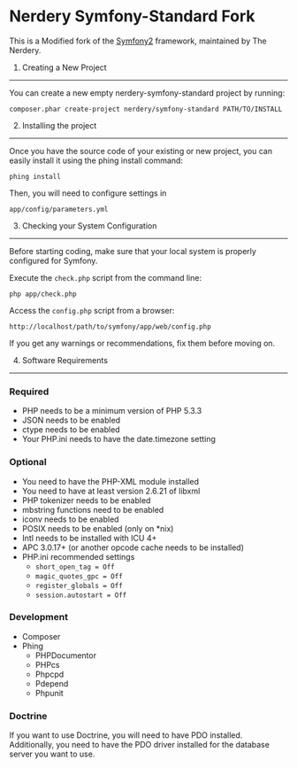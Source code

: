 Nerdery Symfony-Standard Fork
=============================

This is a Modified fork of the [Symfony2][1] framework, maintained by The
Nerdery.

1) Creating a New Project
-------------------------

You can create a new empty nerdery-symfony-standard project by running:

    composer.phar create-project nerdery/symfony-standard PATH/TO/INSTALL

2) Installing the project
-------------------------

Once you have the source code of your existing or new project, you can 
easily install it using the phing install command:

    phing install

Then, you will need to configure settings in

    app/config/parameters.yml

3) Checking your System Configuration
-------------------------------------

Before starting coding, make sure that your local system is properly
configured for Symfony.

Execute the `check.php` script from the command line:

    php app/check.php

Access the `config.php` script from a browser:

    http://localhost/path/to/symfony/app/web/config.php

If you get any warnings or recommendations, fix them before moving on.

4) Software Requirements
------------------------
### Required

* PHP needs to be a minimum version of PHP 5.3.3
* JSON needs to be enabled
* ctype needs to be enabled
* Your PHP.ini needs to have the date.timezone setting

### Optional

* You need to have the PHP-XML module installed
* You need to have at least version 2.6.21 of libxml
* PHP tokenizer needs to be enabled
* mbstring functions need to be enabled
* iconv needs to be enabled
* POSIX needs to be enabled (only on \*nix)
* Intl needs to be installed with ICU 4+
* APC 3.0.17+ (or another opcode cache needs to be installed)
* PHP.ini recommended settings
  * ``short_open_tag = Off``
  * ``magic_quotes_gpc = Off``
  * ``register_globals = Off``
  * ``session.autostart = Off``

### Development
* Composer
* Phing
  * PHPDocumentor
  * PHPcs
  * Phpcpd
  * Pdepend
  * Phpunit

### Doctrine

If you want to use Doctrine, you will need to have PDO installed. Additionally,
you need to have the PDO driver installed for the database server you want
to use.

[1]:  http://symfony.com/what-is-symfony
